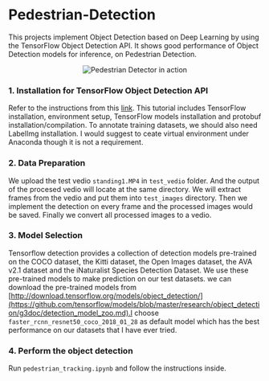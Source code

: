 # Pedestrian-Detection

This projects implement Object Detection based on Deep Learning by using the TensorFlow Object Detection API. It shows good performance of Object Detection models for inference, on Pedestrian Detection. 

<p align="center">
  <img src="/standing_output.gif" alt="Pedestrian Detector in action"></img>
</p>

### 1. Installation for TensorFlow Object Detection API
Refer to the instructions from this [link](https://tensorflow-object-detection-api-tutorial.readthedocs.io/en/latest/install.html). This tutorial includes TensorFlow installation, environment setup, TensorFlow models installation and protobuf installation/compilation. To annotate training datasets, we should also need LabelImg installation. I would suggest to ceate virtual environment under Anaconda though it is not a requirement.

### 2. Data Preparation

We upload the test vedio `standing1.MP4` in `test_vedio` folder. And the output of the procesed vedio will locate at the same directory. We will extract frames from the vedio and put them into `test_images` directory. Then we implement the detection on every frame and the processed images would be saved. Finally we convert all processed images to a vedio.  

### 3. Model Selection

Tensorflow detection provides a collection of detection models pre-trained on the COCO dataset, the Kitti dataset, the Open Images dataset, the AVA v2.1 dataset and the iNaturalist Species Detection Dataset. We use these pre-trained models to make prediction on our test datasets. we can download the pre-trained models from [http://download.tensorflow.org/models/object_detection/](https://github.com/tensorflow/models/blob/master/research/object_detection/g3doc/detection_model_zoo.md).I choose `faster_rcnn_resnet50_coco_2018_01_28` as default model which has the best performance on our datasets that I have ever tried. 

### 4. Perform the object detection
Run `pedestrian_tracking.ipynb` and follow the instructions inside. 
